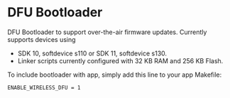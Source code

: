 DFU Bootloader
==========

DFU Bootloader to support over-the-air firmware updates.
Currently supports devices using 
* SDK 10, softdevice s110 or SDK 11, softdevice s130.
* Linker scripts currently configured with 32 KB RAM and 256 KB Flash.

To include bootloader with app, simply add this line to your app Makefile:
    
    ENABLE_WIRELESS_DFU = 1



